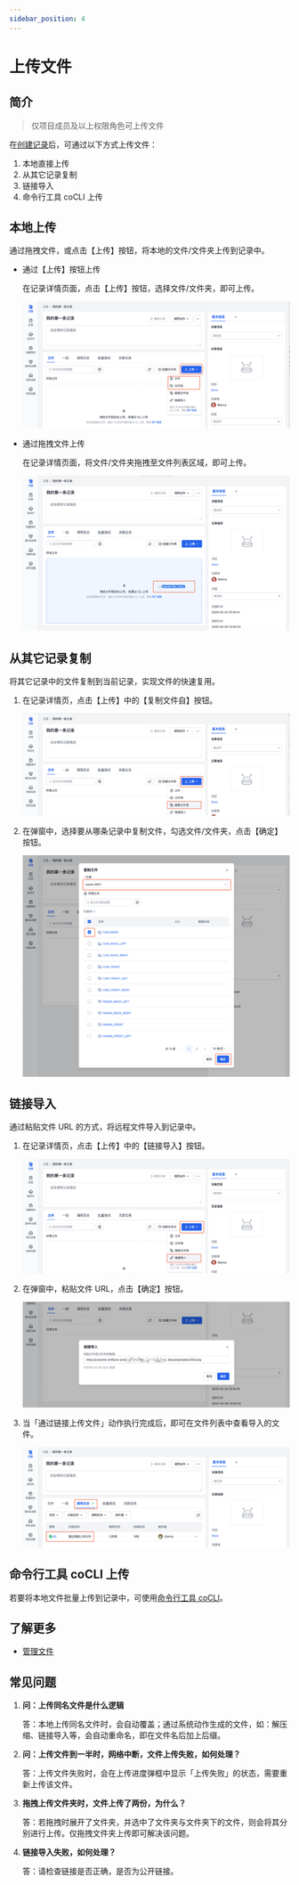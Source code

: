 ```yaml
---
sidebar_position: 4
---
```


# 上传文件

## 简介
> 仅项目成员及以上权限角色可上传文件

在[创建记录](2-create-record.md)后，可通过以下方式上传文件：
1. 本地直接上传
2. 从其它记录复制
3. 链接导入
4. 命令行工具 coCLI 上传

## 本地上传
通过拖拽文件，或点击【上传】按钮，将本地的文件/文件夹上传到记录中。

- 通过【上传】按钮上传

  在记录详情页面，点击【上传】按钮，选择文件/文件夹，即可上传。

    ![upload-file_1](./img/upload-file_1.png)

- 通过拖拽文件上传

  在记录详情页面，将文件/文件夹拖拽至文件列表区域，即可上传。

    ![upload-file_2](./img/upload-file_2.png)

## 从其它记录复制
将其它记录中的文件复制到当前记录，实现文件的快速复用。

1. 在记录详情页，点击【上传】中的【复制文件自】按钮。

    ![upload-file_3](./img/upload-file_3.png)

2. 在弹窗中，选择要从哪条记录中复制文件，勾选文件/文件夹，点击【确定】按钮。

    ![upload-file_4](./img/upload-file_4.png)

## 链接导入
通过粘贴文件 URL 的方式，将远程文件导入到记录中。

1. 在记录详情页，点击【上传】中的【链接导入】按钮。

    ![upload-file_5](./img/upload-file_5.png)

2. 在弹窗中，粘贴文件 URL，点击【确定】按钮。

    ![upload-file_6](./img/upload-file_6.png)

3. 当「通过链接上传文件」动作执行完成后，即可在文件列表中查看导入的文件。

    ![upload-file_7](./img/upload-file_7.png)

## 命令行工具 coCLI 上传

若要将本地文件批量上传到记录中，可使用[命令行工具 coCLI](../../developers/coSceneCli/1-cli-install.md)。

## 了解更多
- [管理文件](5-manage-file.md)

## 常见问题
1. **问：上传同名文件是什么逻辑**

    答：本地上传同名文件时，会自动覆盖；通过系统动作生成的文件，如：解压缩、链接导入等，会自动重命名，即在文件名后加上后缀。

2. **问：上传文件到一半时，网络中断，文件上传失败，如何处理？**

    答：上传文件失败时，会在上传进度弹框中显示「上传失败」的状态，需要重新上传该文件。

3. **拖拽上传文件夹时，文件上传了两份，为什么？**

    答：若拖拽时展开了文件夹，并选中了文件夹与文件夹下的文件，则会将其分别进行上传。仅拖拽文件夹上传即可解决该问题。
    
4. **链接导入失败，如何处理？**

    答：请检查链接是否正确，是否为公开链接。